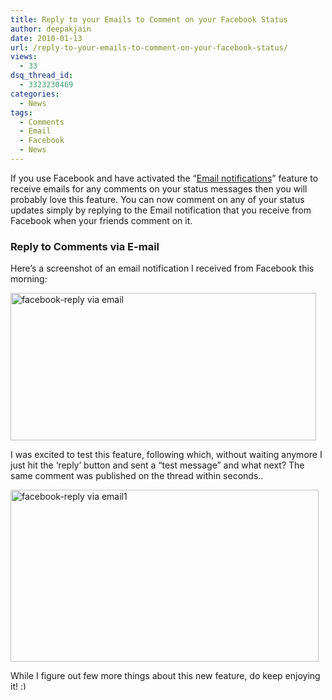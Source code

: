 ```yaml
---
title: Reply to your Emails to Comment on your Facebook Status
author: deepakjain
date: 2010-01-13
url: /reply-to-your-emails-to-comment-on-your-facebook-status/
views:
  - 33
dsq_thread_id:
  - 3323230469
categories:
  - News
tags:
  - Comments
  - Email
  - Facebook
  - News
---
```

If you use Facebook and have activated the “<a href="http://www.facebook.com/editaccount.php?notifications" onclick="_gaq.push(['_trackEvent', 'outbound-article', 'http://www.facebook.com/editaccount.php?notifications', 'Email notifications']);" >Email notifications</a>” feature to receive emails for any comments on your status messages then you will probably love this feature. You can now comment on any of your status updates simply by replying to the Email notification that you receive from Facebook when your friends comment on it.

### Reply to Comments via E-mail

Here’s a screenshot of an email notification I received from Facebook this morning:

[<img class="wp-image-50360" style="border-right-width: 0px;border-top-width: 0px;border-bottom-width: 0px;border-left-width: 0px" border="0" alt="facebook-reply via email" src="http://cdn.devilsworkshop.org/files/2010/01/facebookreplyviaemail_thumb.png" width="489" height="236" />][1] 

I was excited to test this feature, following which, without waiting anymore I just hit the ‘reply’ button and sent a “test message” and what next? The same comment was published on the thread within seconds.. 

[<img style="border-right-width: 0px;border-top-width: 0px;border-bottom-width: 0px;border-left-width: 0px" border="0" alt="facebook-reply via email1" src="http://cdn.devilsworkshop.org/files/2010/01/facebookreplyviaemail1_thumb.png" width="493" height="275" />][2] 

While I figure out few more things about this new feature, do keep enjoying it! <img src="http://devilsworkshop.org/wp-includes/images/smilies/simple-smile.png" alt=":)" class="wp-smiley" style="height: 1em; max-height: 1em;" />

 [1]: http://cdn.devilsworkshop.org/files/2010/01/facebookreplyviaemail.png
 [2]: http://cdn.devilsworkshop.org/files/2010/01/facebookreplyviaemail1.png
